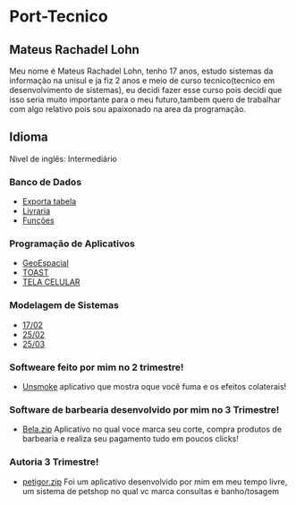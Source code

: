# Port-Tecnico

## Mateus Rachadel Lohn
Meu nome é Mateus Rachadel Lohn, tenho 17 anos, estudo sistemas da informação na unisul e ja fiz 2 anos e meio de curso tecnico(tecnico em desenvolvimento de sistemas), eu decidi fazer esse curso pois decidi que isso seria muito importante para o meu futuro,tambem quero de trabalhar com algo relativo pois sou apaixonado na area da programação.

## Idioma
Nivel de inglês: Intermediário

### Banco de Dados
- [Exporta tabela](BancoDeDados/Exportar%20tabelas.png)
- [Livraria](BancoDeDados/Livraria.pdf)
- [Funções](BancoDeDados/atividade%20funçoes.png)

### Programação de Aplicativos
- [GeoEspacial](Programação%20de%20Aplicativos/GeoEspacial)
- [TOAST](Programação%20de%20Aplicativos/TOAST.png)
- [TELA CELULAR](Programação%20de%20Aplicativos/Tela%20Celular.PNG)

### Modelagem de Sistemas
- [17/02](ModelagemSistema/Aula%201702.png)
- [25/02](ModelagemSistema/Aula%2025_02.png)
- [25/03](ModelagemSistema/Aula%202503.png) 

### Softweare feito por mim no 2 trimestre!
- [Unsmoke](https://github.com/lucasmalfatti/Unsmoke) aplicativo que mostra oque você fuma e os efeitos colaterais!

### Software de barbearia desenvolvido por mim no 3 Trimestre!
- [Bela.zip](https://github.com/mateus-lohn/Port-Tecnico3A/files/10045833/Bela.zip) Aplicativo no qual voce marca seu corte, compra produtos  de barbearia e realiza seu pagamento tudo em poucos clicks!

### Autoria 3 Trimestre!
- [petigor.zip](https://github.com/mateus-lohn/Port-Tecnico3A/files/10045839/petigor.zip) Foi um aplicativo desenvolvido por mim em meu tempo livre, um sistema de petshop no qual vc marca consultas e banho/tosagem
